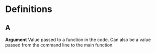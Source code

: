 Definitions
===========
A
-
**Argument** Value passed to a function in the code. Can also be a value passed from the command line to the main function.
